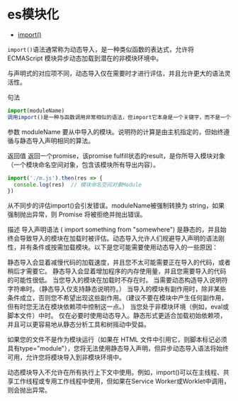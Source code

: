 # es模块化
- [import()](https://developer.mozilla.org/en-US/docs/Web/JavaScript/Reference/Operators/import)

```import()```语法通常称为动态导入，是一种类似函数的表达式，允许将 ECMAScript 模块异步动态加载到潜在的非模块环境中。

与声明式的对应项不同，动态导入仅在需要时才进行评估，并且允许更大的语法灵活性。

句法
```js
import(moduleName)
调用import()是一种与函数调用非常相似的语法，但import它本身是一个关键字，而不是一个函数。你不能像这样给它起别名const myImport = import，这会抛出一个SyntaxError.
```

参数
moduleName
要从中导入的模块。说明符的计算是由主机指定的，但始终遵循与静态导入声明相同的算法。

返回值
返回一个promise，该promise fulfill状态的result，是你所导入模块对象（一个模块命名空间对象，包含该模块所有导出内容）。
```js
import('./m.js').then(res => {
  console.log(res)  // 模块命名空间对象Module
})
```

从不同步的评估import()会引发错误。moduleName被强制转换为 string，如果强制抛出异常，则 Promise 将被拒绝并抛出错误。

描述
导入声明语法 ( import something from "somewhere") 是静态的，并且始终会导致导入的模块在加载时被评估。动态导入允许人们规避导入声明的语法刚性，并有条件或按需加载模块。以下是您可能需要使用动态导入的一些原因：

静态导入会显着减慢代码的加载速度，并且您不太可能需要正在导入的代码，或者稍后才需要它。
静态导入会显着增加程序的内存使用量，并且您需要导入的代码的可能性很低。
当您导入的模块在加载时不存在时。
当需要动态构造导入说明符字符串时。（静态导入仅支持静态说明符。）
当导入的模块有副作用时，除非某些条件成立，否则您不希望出现这些副作用。（建议不要在模块中产生任何副作用，但有时您无法在模块依赖项中控制这一点。）
当您处于非模块环境（例如，eval或脚本文件）中时。
仅在必要时使用动态导入。静态形式更适合加载初始依赖项，并且可以更容易地从静态分析工具和树摇动中受益。

如果您的文件不是作为模块运行（如果在 HTML 文件中引用它，则脚本标记必须具有type="module"），您将无法使用静态导入声明，但异步动态导入语法将始终可用，允许您将模块导入到非模块环境中。

动态模块导入不允许在所有执行上下文中使用。例如，import()可以在主线程、共享工作线程或专用工作线程中使用，但如果在Service Worker或Worklet中调用，则会抛出异常。


